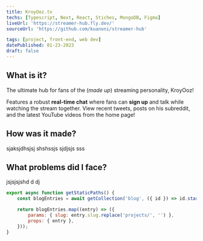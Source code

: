 ```yaml
---
title: KroyOoz.tv
techs: [Typescript, Next, React, Stiches, MongoDB, Figma]
liveUrl: 'https://streamer-hub.fly.dev/'
sourceUrl: 'https://github.com/kuanoni/streamer-hub'

tags: [project, front-end, web dev]
datePublished: 01-23-2023
draft: false
---
```


## What is it?

The ultimate hub for fans of the (_made up_) streaming personality, KroyOoz!

Features a robust **real-time chat** where fans can **sign up** and talk while watching the stream together. View recent tweets, posts on his subreddit, and the latest YouTube videos from the home page!

## How was it made?

sjaksjdhsjsj shshssjs sjdjsjs sss

## What problems did I face?

jsjsjsjshd d dj

```js
export async function getStaticPaths() {
	const blogEntries = await getCollection('blog', ({ id }) => id.startsWith('projects/'));

	return blogEntries.map((entry) => ({
		params: { slug: entry.slug.replace('projects/', '') },
		props: { entry },
	}));
}
```